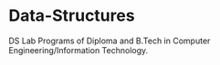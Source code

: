 # Data-Structures
DS Lab Programs of Diploma and B.Tech in Computer Engineering/Information Technology.
